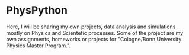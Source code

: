 # PhysPython
Here, I will be sharing my own projects, data analysis and simulations mostly on Physics and Scientefic processes. Some of the project are
my own assignments, homeworks or projects for "Cologne/Bonn University Physics Master Program.".
